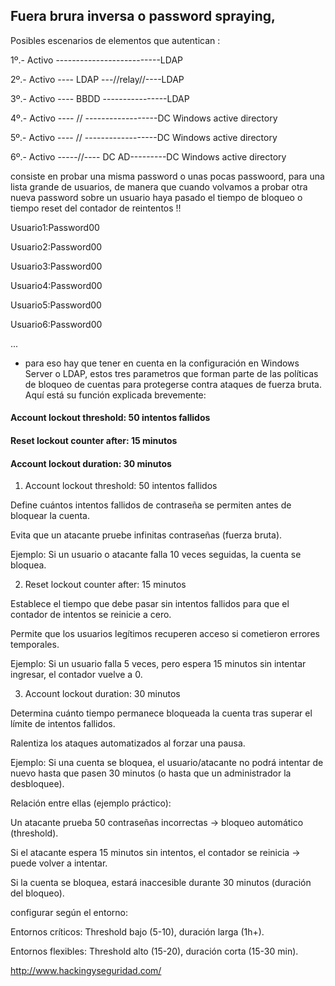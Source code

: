 ## Fuera brura inversa o password spraying,  

Posibles escenarios de elementos que autentican :

1º.- Activo --------------------------LDAP

2º.- Activo ---- LDAP ---//relay//----LDAP

3º.- Activo ---- BBDD ----------------LDAP 

4º.- Activo ---- // ------------------DC Windows active directory

5º.- Activo ---- // ------------------DC Windows active directory

6º.- Activo -----//---- DC AD---------DC Windows active directory

consiste en probar una misma password o unas pocas passwoord, para una lista grande de usuarios, de manera que  cuando volvamos a probar otra nueva password sobre un usuario haya pasado el tiempo de bloqueo o tiempo reset del contador de reintentos !!

Usuario1:Password00

Usuario2:Password00

Usuario3:Password00

Usuario4:Password00

Usuario5:Password00

Usuario6:Password00

...

- para eso hay que tener en cuenta en la configuración en Windows Server o LDAP, estos tres parametros que  forman parte de las políticas de bloqueo de cuentas para protegerse contra ataques de fuerza bruta. Aquí está su función explicada brevemente:

#### Account lockout threshold: 50 intentos fallidos

#### Reset lockout counter after: 15 minutos

#### Account lockout duration: 30 minutos

1. Account lockout threshold: 50 intentos fallidos

Define cuántos intentos fallidos de contraseña se permiten antes de bloquear la cuenta.

Evita que un atacante pruebe infinitas contraseñas (fuerza bruta).

Ejemplo: Si un usuario o atacante falla 10 veces seguidas, la cuenta se bloquea.

2. Reset lockout counter after: 15 minutos

Establece el tiempo que debe pasar sin intentos fallidos para que el contador de intentos se reinicie a cero.

Permite que los usuarios legítimos recuperen acceso si cometieron errores temporales.

Ejemplo: Si un usuario falla 5 veces, pero espera 15 minutos sin intentar ingresar, el contador vuelve a 0.

3. Account lockout duration: 30 minutos

Determina cuánto tiempo permanece bloqueada la cuenta tras superar el límite de intentos fallidos.

Ralentiza los ataques automatizados al forzar una pausa.

Ejemplo: Si una cuenta se bloquea, el usuario/atacante no podrá intentar de nuevo hasta que pasen 30 minutos (o hasta que un administrador la desbloquee).

Relación entre ellas (ejemplo práctico):

Un atacante prueba 50 contraseñas incorrectas → bloqueo automático (threshold).

Si el atacante espera 15 minutos sin intentos, el contador se reinicia → puede volver a intentar.

Si la cuenta se bloquea, estará inaccesible durante 30 minutos (duración del bloqueo).

configurar según el entorno:

Entornos críticos: Threshold bajo (5-10), duración larga (1h+).

Entornos flexibles: Threshold alto (15-20), duración corta (15-30 min).


http://www.hackingyseguridad.com/


